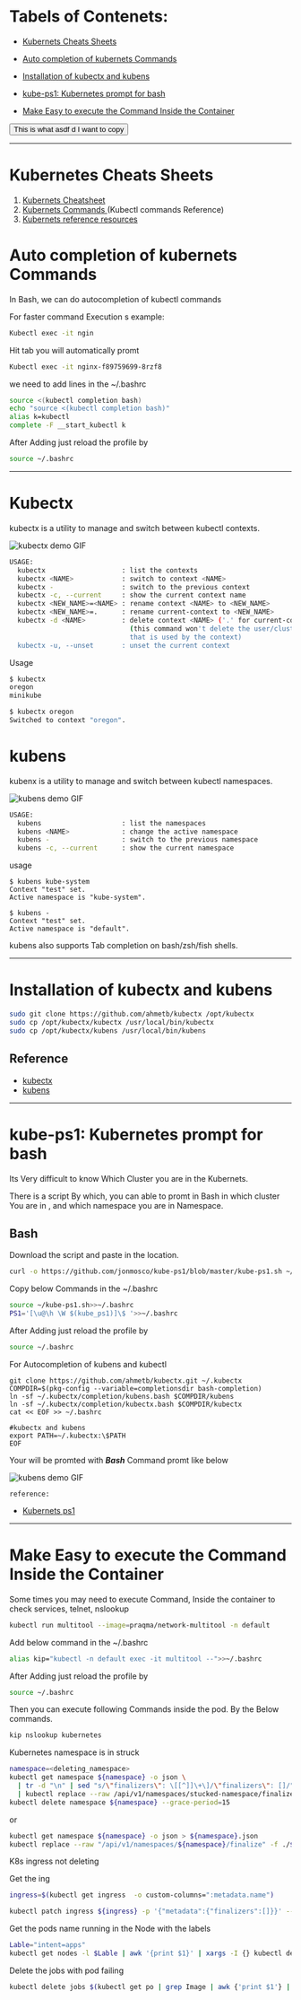 # Tabels of Contenets:
-  [Kubernets Cheats Sheets](#Kubernets-Cheats-Sheets)
-   [Auto completion of kubernets Commands](#Auto-completion-of-kubernets-Commands)
-  [Installation of kubectx and kubens
](#Installation-of-kubectx-and-kubens
)
-  [kube-ps1: Kubernetes prompt for bash](#kube-ps1-Kubernetes-prompt-for-bash)

-  [Make Easy to execute the Command Inside the Container](#Make-Easy-to-execute-the-Command-Inside-the-Container)


<button id="demo" onclick="copyToClipboard(document.getElementById('demo').innerHTML)">This is what asdf d I want to copy</button>


---
# Kubernetes Cheats Sheets
1. [Kubernets Cheatsheet](https://kubernetes.io/docs/reference/kubectl/cheatsheet/)
2. [Kubernets Commands ](https://kubernetes.io/docs/reference/generated/kubectl/kubectl-commands)  (Kubectl commands Reference)
3. [Kubernets reference resources](https://kubernetes.io/docs/reference/generated/kubectl/kubectl-commands#explain)

# Auto completion of kubernets Commands 
In Bash, we can do autocompletion of kubectl commands 

For faster command Execution
s
example:
```bash
Kubectl exec -it ngin
```
Hit tab you will automatically promt 

```bash
Kubectl exec -it nginx-f89759699-8rzf8
```

we need to add lines in the ~/.bashrc

```bash
source <(kubectl completion bash)
echo "source <(kubectl completion bash)"
alias k=kubectl
complete -F __start_kubectl k
```
After Adding just reload the profile by
```bash
source ~/.bashrc
```
---
# Kubectx

kubectx is a utility to manage and switch between kubectl contexts.

![kubectx demo GIF](img/kubectx-demo.gif)

```bash
USAGE:
  kubectx                   : list the contexts
  kubectx <NAME>            : switch to context <NAME>
  kubectx -                 : switch to the previous context
  kubectx -c, --current     : show the current context name
  kubectx <NEW_NAME>=<NAME> : rename context <NAME> to <NEW_NAME>
  kubectx <NEW_NAME>=.      : rename current-context to <NEW_NAME>
  kubectx -d <NAME>         : delete context <NAME> ('.' for current-context)
                              (this command won't delete the user/cluster entry
                              that is used by the context)
  kubectx -u, --unset       : unset the current context
```

Usage

```bash
$ kubectx
oregon
minikube

$ kubectx oregon
Switched to context "oregon".

```



# kubens

kubenx is a utility to manage and switch between kubectl namespaces.

![kubens demo GIF](img/kubens-demo.gif)

```bash
USAGE:
  kubens                    : list the namespaces
  kubens <NAME>             : change the active namespace
  kubens -                  : switch to the previous namespace
  kubens -c, --current      : show the current namespace
```


usage
```
$ kubens kube-system
Context "test" set.
Active namespace is "kube-system".

$ kubens -
Context "test" set.
Active namespace is "default".
```
kubens also supports Tab completion on bash/zsh/fish shells.

---
# Installation of kubectx and kubens
```bash
sudo git clone https://github.com/ahmetb/kubectx /opt/kubectx
sudo cp /opt/kubectx/kubectx /usr/local/bin/kubectx
sudo cp /opt/kubectx/kubens /usr/local/bin/kubens
```

## Reference

- [kubectx](https://github.com/ahmetb/kubectx)
- [kubens](https://github.com/ahmetb/kubectx)

---

# kube-ps1: Kubernetes prompt for bash


Its Very difficult to know Which Cluster you are in the Kubernets. 

There  is a script By which, you can able to promt in Bash in which cluster You are in , and which namespace you are in Namespace.


## Bash

Download the script and paste in the location.

```bash
curl -o https://github.com/jonmosco/kube-ps1/blob/master/kube-ps1.sh ~/kube-ps1.sh
```
Copy below Commands in the ~/.bashrc
```bash
source ~/kube-ps1.sh>>~/.bashrc
PS1='[\u@\h \W $(kube_ps1)]\$ '>>~/.bashrc
```

After Adding just reload the profile by

```bash
source ~/.bashrc
```

For Autocompletion of kubens and kubectl 

```
git clone https://github.com/ahmetb/kubectx.git ~/.kubectx
COMPDIR=$(pkg-config --variable=completionsdir bash-completion)
ln -sf ~/.kubectx/completion/kubens.bash $COMPDIR/kubens
ln -sf ~/.kubectx/completion/kubectx.bash $COMPDIR/kubectx
cat << EOF >> ~/.bashrc

#kubectx and kubens
export PATH=~/.kubectx:\$PATH
EOF
```

Your will be promted with ***Bash*** Command promt like below

![kubens demo GIF](img/kubeps1.gif)

`reference:` 
-  [Kubernets ps1 ](https://github.com/jonmosco/kube-ps1)

---
# Make Easy to execute the Command Inside the Container

Some times you may need to execute Command, Inside the container to check services, telnet, nslookup 

```bash
kubectl run multitool --image=praqma/network-multitool -n default
```

Add below command in the ~/.bashrc
```bash
alias kip="kubectl -n default exec -it multitool --">>~/.bashrc
```
After Adding just reload the profile by
```bash
source ~/.bashrc
```
Then you can execute following Commands inside the pod. By the Below commands.

```bash
kip nslookup kubernetes
```

Kubernetes namespace is in struck

```bash
namespace=<deleting_namespace>
kubectl get namespace ${namespace} -o json \
  | tr -d "\n" | sed "s/\"finalizers\": \[[^]]\+\]/\"finalizers\": []/" \
  | kubectl replace --raw /api/v1/namespaces/stucked-namespace/finalize -f -
kubectl delete namespace ${namespace} --grace-period=15 
```
or 

```bash
kubectl get namespace ${namespace} -o json > ${namespace}.json
kubectl replace --raw "/api/v1/namespaces/${namespace}/finalize" -f ./${namespace}.json
```
K8s ingress not deleting

Get the ing

```bash
ingress=$(kubectl get ingress  -o custom-columns=":metadata.name")
```

```bash
kubectl patch ingress ${ingress} -p '{"metadata":{"finalizers":[]}}' --type=merge
```

Get the pods name running in the Node with the labels

```bash
Lable="intent=apps"
kubectl get nodes -l $Lable | awk '{print $1}' | xargs -I {} kubectl describe node {} | awk '/Non-terminated Pods:/, /Allocated resources:/'
```

Delete the jobs with pod failing 

```bash
kubectl delete jobs $(kubectl get po | grep Image | awk {'print $1'} | rev| cut -d'-' -f2- | rev)
```



